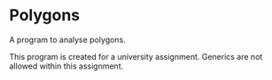 # Polygons
A program to analyse polygons.

This program is created for a university assignment. Generics are not allowed within this assignment.
